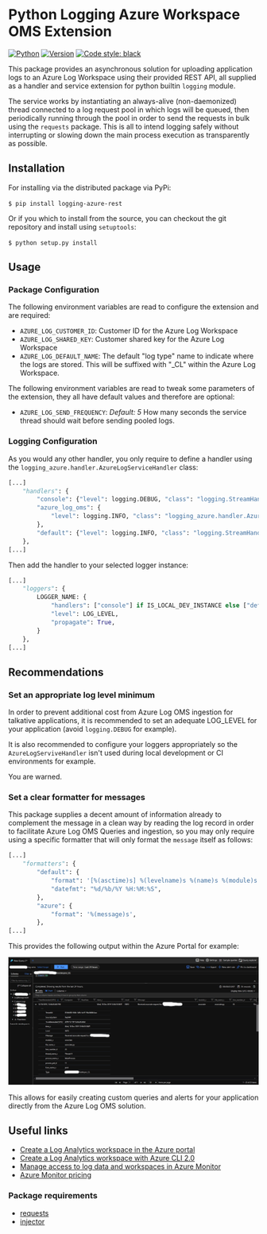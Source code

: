 # Python Logging Azure Workspace OMS Extension

[![Python](https://img.shields.io/pypi/pyversions/logging-azure.svg)](https://pypi.python.org/pypi/logging-azure)
[![Version](http://img.shields.io/pypi/v/logging-azure.svg)](https://pypi.python.org/pypi/logging-azure)
[![Code style: black](https://img.shields.io/badge/code%20style-black-000000.svg)](https://github.com/psf/black)

This package provides an asynchronous solution for uploading application logs to an Azure Log Workspace using their
provided REST API, all supplied as a handler and service extension for python builtin `logging` module.

The service works by instantiating an always-alive (non-daemonized) thread connected to a log request pool in which
logs will be queued, then periodically running through the pool in order to send the requests in bulk
using the `requests` package. This is all to intend logging safely without interrupting or slowing down the main
process execution as transparently as possible.

## Installation

For installing via the distributed package via PyPi:

`$ pip install logging-azure-rest`

Or if you which to install from the source, you can checkout the git repository and install using `setuptools`:

`$ python setup.py install`

## Usage

### Package Configuration

The following environment variables are read to configure the extension and are required:

- `AZURE_LOG_CUSTOMER_ID`: Customer ID for the Azure Log Workspace
- `AZURE_LOG_SHARED_KEY`: Customer shared key for the Azure Log Workspace
- `AZURE_LOG_DEFAULT_NAME`: The default "log type" name to indicate where the logs are stored.
This will be suffixed with "_CL" within the Azure Log Workspace.

The following environment variables are read to tweak some parameters of the extension,
they all have default values and therefore are optional:

- `AZURE_LOG_SEND_FREQUENCY`: *Default: 5* How many seconds the service thread should wait before sending pooled logs.

### Logging Configuration

As you would any other handler, you only require to define a handler using the
`logging_azure.handler.AzureLogServiceHandler` class:

```python
[...]
    "handlers": {
        "console": {"level": logging.DEBUG, "class": "logging.StreamHandler", "formatter": "colorize"},
        "azure_log_oms": {
            "level": logging.INFO, "class": "logging_azure.handler.AzureLogServiceHandler", "formatter": "azure"
        },
        "default": {"level": logging.INFO, "class": "logging.StreamHandler", "formatter": "default"},
    },
[...]
```

Then add the handler to your selected logger instance:

```python
[...]
    "loggers": {
        LOGGER_NAME: {
            "handlers": ["console"] if IS_LOCAL_DEV_INSTANCE else ["default", "azure_log_oms"],
            "level": LOG_LEVEL,
            "propagate": True,
        }
    },
[...]
```

## Recommendations

### Set an appropriate log level minimum

In order to prevent additional cost from Azure Log OMS ingestion for talkative applications, it is recommended to set
an adequate LOG_LEVEL for your application (avoid `logging.DEBUG` for example).

It is also recommended to configure your loggers appropriately so the `AzureLogServiveHandler` isn't used during
local development or CI environments for example.

You are warned.

### Set a clear formatter for messages

This package supplies a decent amount of information already to complement the message in a clean way by reading the
log record in order to facilitate Azure Log OMS Queries and ingestion, so you may only require using a specific
formatter that will only format the `message` itself as follows:

```python
[...]
    "formatters": {
        "default": {
            "format": '[%(asctime)s] %(levelname)s %(name)s %(module)s "%(message)s"',
            "datefmt": "%d/%b/%Y %H:%M:%S",
        },
        "azure": {
            "format": '%(message)s',
        },
[...]
```

This provides the following output within the Azure Portal for example:

![AzureLogOMSExample](resources/log_azure_example.jpg)

This allows for easily creating custom queries and alerts for your application directly from the Azure Log OMS
solution.

## Useful links

- [Create a Log Analytics workspace in the Azure portal](https://docs.microsoft.com/en-us/azure/azure-monitor/learn/quick-create-workspace)
- [Create a Log Analytics workspace with Azure CLI 2.0](https://docs.microsoft.com/en-us/azure/azure-monitor/learn/quick-create-workspace-cli)
- [Manage access to log data and workspaces in Azure Monitor](https://docs.microsoft.com/en-us/azure/azure-monitor/platform/manage-access)
- [Azure Monitor pricing](https://azure.microsoft.com/en-us/pricing/details/monitor/)

### Package requirements

- [requests](https://github.com/psf/requests)
- [injector](https://github.com/alecthomas/injector)

